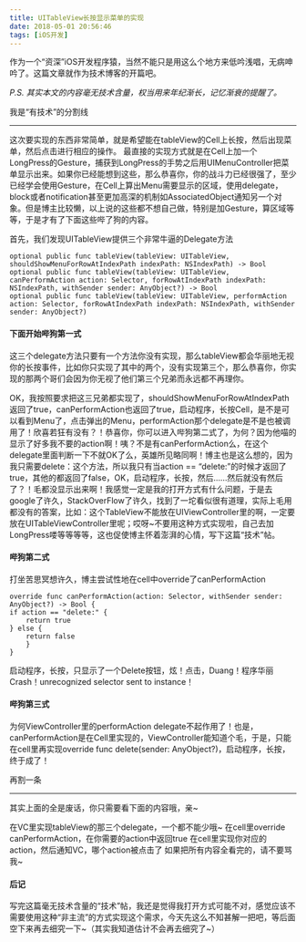 ```yaml
---
title: UITableView长按显示菜单的实现
date: 2018-05-01 20:56:46
tags: [iOS开发]
---
```


作为一个“资深”iOS开发程序猿，当然不能只是用这么个地方来低吟浅唱，无病呻吟了。这篇文章就作为技术博客的开篇吧。

*P.S. 其实本文的内容毫无技术含量，权当用来年纪渐长，记忆渐衰的提醒了。*

我是“有技术”的分割线

---

这次要实现的东西非常简单，就是希望能在tableView的Cell上长按，然后出现菜单，然后点击进行相应的操作。
最直接的实现方式就是在Cell上加一个LongPress的Gesture，捕获到LongPress的手势之后用UIMenuController把菜单显示出来。如果你已经能想到这些，那么恭喜你，你的战斗力已经很强了，至少已经学会使用Gesture，在Cell上算出Menu需要显示的区域，使用delegate，block或者notification甚至更加高深的机制如AssociatedObject通知另一个对象。但是博主比较懒，以上说的这些都不想自己做，特别是加Gesture，算区域等等，于是才有了下面这些哔了狗的内容。

首先，我们发现UITableView提供三个非常牛逼的Delegate方法


```
optional public func tableView(tableView: UITableView, shouldShowMenuForRowAtIndexPath indexPath: NSIndexPath) -> Bool
optional public func tableView(tableView: UITableView, canPerformAction action: Selector, forRowAtIndexPath indexPath: NSIndexPath, withSender sender: AnyObject?) -> Bool
optional public func tableView(tableView: UITableView, performAction action: Selector, forRowAtIndexPath indexPath: NSIndexPath, withSender sender: AnyObject?)
```

#### 下面开始哔狗第一式

这三个delegate方法只要有一个方法你没有实现，那么tableView都会华丽地无视你的长按事件，比如你只实现了其中的两个，没有实现第三个，那么恭喜你，你实现的那两个哥们会因为你无视了他们第三个兄弟而永远都不再理你。

OK，我按照要求把这三兄弟都实现了，shouldShowMenuForRowAtIndexPath返回了true，canPerformAction也返回了true，启动程序，长按Cell，是不是可以看到Menu了，点击弹出的Menu，performAction那个delegate是不是也被调用了！欣喜若狂有没有？！恭喜你，你可以进入哔狗第二式了，为何？因为他喵的显示了好多我不要的action啊！咦？不是有canPerformAction么，在这个delegate里面判断一下不就OK了么，英雄所见略同啊！博主也是这么想的，因为我只需要delete：这个方法，所以我只有当action == “delete:”的时候才返回了true，其他的都返回了false，OK，启动程序，长按，然后……然后就没有然后了？！毛都没显示出来啊！我感觉一定是我的打开方式有什么问题，于是去google了许久，StackOverFlow了许久，找到了一坨看似很有道理，实际上毛用都没有的答案，比如：这个TableView不能放在UIViewController里的啊，一定要放在UITableViewController里呢；哎呀~不要用这种方式实现啦，自己去加LongPress喽等等等等，这也促使博主怀着澎湃的心情，写下这篇“技术”帖。

#### 哔狗第二式

打坐苦思冥想许久，博主尝试性地在cell中override了canPerformAction

```
override func canPerformAction(action: Selector, withSender sender: AnyObject?) -> Bool {
if action == "delete:" {
    return true
} else {
    return false
    }
}
```

启动程序，长按，只显示了一个Delete按钮，炫！点击，Duang！程序华丽Crash！unrecognized selector sent to instance！

#### 哔狗第三式

为何ViewController里的performAction delegate不起作用了！也是，canPerformAction是在Cell里实现的，ViewController能知道个毛，于是，只能在cell里再实现override func delete(sender: AnyObject?)，启动程序，长按，终于成了！

再割一条

---

其实上面的全是废话，你只需要看下面的内容哦，亲~

在VC里实现tableView的那三个delegate，一个都不能少哦~
在cell里override canPerformAction，在你需要的action中返回true
在cell里实现你对应的action，然后通知VC，哪个action被点击了
如果把所有内容全看完的，请不要骂我~

#### 后记

写完这篇毫无技术含量的“技术”帖，我还是觉得我打开方式可能不对，感觉应该不需要使用这种“非主流”的方式实现这个需求，今天先这么不知甚解一把吧，等后面空下来再去细究一下~（其实我知道估计不会再去细究了~）